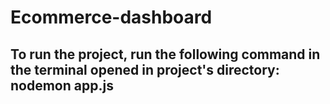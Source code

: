 # Ecommerce-dashboard

## To run the project, run the following command in the terminal opened in project's directory: nodemon app.js
